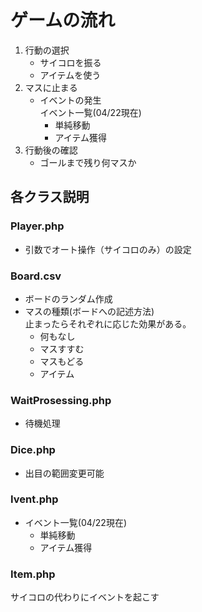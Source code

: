# ゲームの流れ
1. 行動の選択
   - サイコロを振る
   - アイテムを使う
2. マスに止まる
   - イベントの発生  
    イベント一覧(04/22現在)
     - 単純移動
     - アイテム獲得
3. 行動後の確認
   - ゴールまで残り何マスか


## 各クラス説明

### Player.php
- 引数でオート操作（サイコロのみ）の設定


### Board.csv
- ボードのランダム作成
- マスの種類(ボードへの記述方法)  
  止まったらそれぞれに応じた効果がある。
  - 何もなし
  - マスすすむ
  - マスもどる
  - アイテム

### WaitProsessing.php
- 待機処理

### Dice.php
- 出目の範囲変更可能

### Ivent.php 
- イベント一覧(04/22現在)
  - 単純移動
  - アイテム獲得

### Item.php
サイコロの代わりにイベントを起こす
